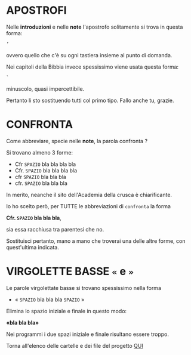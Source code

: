 # APOSTROFI #

Nelle **introduzioni** e nelle **note** l'apostrofo solitamente si trova in questa forma:

`
’
`

ovvero quello che c'è su ogni tastiera insieme al punto di domanda.

Nei capitoli della Bibbia invece spessissimo viene usata questa forma:

``
`
``

minuscolo, quasi impercettibile.

Pertanto li sto sostituendo tutti col primo tipo. Fallo anche tu, grazie.

# CONFRONTA #

Come abbreviare, specie nelle **note**, la parola confronta ?

Si trovano almeno 3 forme:

* Cfr `SPAZIO` bla bla bla bla
* Cfr. `SPAZIO` bla bla bla bla
* cfr `SPAZIO` bla bla bla
* cfr. `SPAZIO` bla bla bla

In merito, neanche il sito dell'Academia della crusca è chiarificante.

Io ho scelto però, per TUTTE le abbreviazioni di `confronta` la forma

**Cfr. `SPAZIO` bla bla bla**,

sia essa racchiusa tra parentesi che no.

Sostituisci pertanto, mano a mano che troverai una delle altre forme, con quest'ultima indicata.

# VIRGOLETTE BASSE `«` e `»` #

Le parole virgolettate basse si trovano spessissimo nella forma

* « `SPAZIO` bla bla bla `SPAZIO` »

Elimina lo spazio iniziale e finale in questo modo:

**«bla bla bla»**

Nei programmi i due spazi iniziale e finale risultano essere troppo.

Torna all'elenco delle cartelle e dei file del progetto [QUI](https://github.com/EmanueleTinari/EmanueleTinari)
